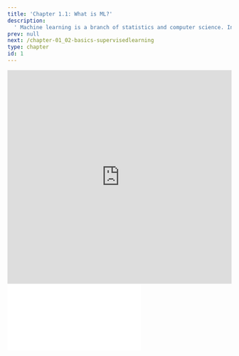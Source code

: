 ```yaml
---
title: 'Chapter 1.1: What is ML?'
description:
  ' Machine learning is a branch of statistics and computer science. In this chapter, you are going to know what machine learning is about and what it means for a computer program to "learn.'
prev: null
next: /chapter-01_02-basics-supervisedlearning
type: chapter
id: 1
---
```



<exercise id="1" title="Video Lecture">
<iframe width="100%" height="480" src="https://www.youtube.com/embed/CCzx4UDkzpA" frameborder="0" allow="accelerometer; autoplay; encrypted-media; gyroscope; picture-in-picture" allowfullscreen></iframe>
</exercise>


<exercise id="2" title="Slides">
<object data="pdfs/1/slides-basics-whatisml.pdf
" type="application/pdf" style="width:100%;height:480px">
    <embed src="pdfs/1/slides-basics-whatisml.pdf
" type="application/pdf" />
</object>
</exercise>

